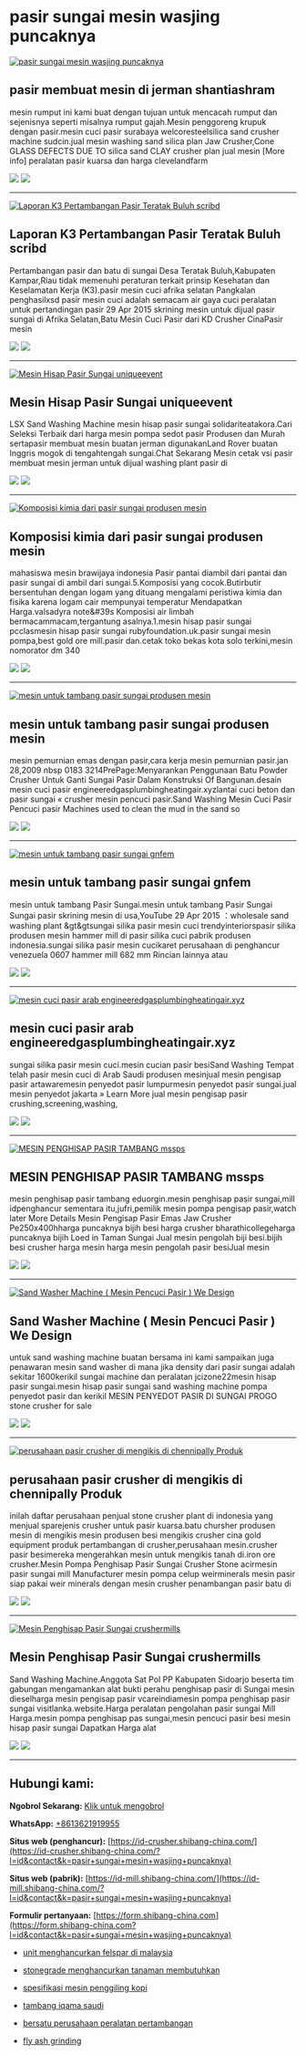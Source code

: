 # pasir sungai mesin wasjing puncaknya

<a href="https://swt.shibang-china.com/?l=id&img&k=pasir+sungai+mesin+wasjing+puncaknya" target="_blank">![pasir sungai mesin wasjing puncaknya](http://static.shibang-china.com/all-800x300/343.jpg)</a>

## pasir membuat mesin di jerman shantiashram
mesin rumput ini kami buat dengan tujuan untuk mencacah rumput dan sejenisnya seperti misalnya rumput gajah.Mesin penggoreng krupuk dengan pasir.mesin cuci pasir surabaya welcoresteelsilica sand crusher machine sudcin.jual mesin washing sand silica plan Jaw Crusher,Cone GLASS DEFECTS DUE TO silica sand CLAY crusher plan jual mesin [More info] peralatan pasir kuarsa dan harga clevelandfarm


<a href="https://whatsapp.shibangsoft.com/WhatsApp.php" target="_blank" title="WhatsApp">![](http://static.shibang-china.com/icon/whatsapp.png)</a> <a href="https://swt.shibang-china.com/?l=id&icon&k=pasir+sungai+mesin+wasjing+puncaknya" target="_blank">![](http://static.shibang-china.com/icon/chat-id.png)</a>

---

<a href="https://swt.shibang-china.com/?l=id&img&k=pasir+sungai+mesin+wasjing+puncaknya" target="_blank">![Laporan K3 Pertambangan Pasir Teratak Buluh scribd](http://static.shibang-china.com/all-800x300/1514.jpg)</a>

## Laporan K3 Pertambangan Pasir Teratak Buluh scribd
Pertambangan pasir dan batu di sungai Desa Teratak Buluh,Kabupaten Kampar,Riau tidak memenuhi peraturan terkait prinsip Kesehatan dan Keselamatan Kerja (K3).pasir mesin cuci afrika selatan Pangkalan penghasilxsd pasir mesin cuci adalah semacam air gaya cuci peralatan untuk pertandingan pasir 29 Apr 2015 skrining mesin untuk dijual pasir sungai di Afrika Selatan,Batu Mesin Cuci Pasir dari KD Crusher CinaPasir mesin


<a href="https://whatsapp.shibangsoft.com/WhatsApp.php" target="_blank" title="WhatsApp">![](http://static.shibang-china.com/icon/whatsapp.png)</a> <a href="https://swt.shibang-china.com/?l=id&icon&k=pasir+sungai+mesin+wasjing+puncaknya" target="_blank">![](http://static.shibang-china.com/icon/chat-id.png)</a>

---

<a href="https://swt.shibang-china.com/?l=id&img&k=pasir+sungai+mesin+wasjing+puncaknya" target="_blank">![Mesin Hisap Pasir Sungai uniqueevent](http://static.shibang-china.com/all-800x300/440.jpg)</a>

## Mesin Hisap Pasir Sungai uniqueevent
LSX Sand Washing Machine mesin hisap pasir sungai solidariteatakora.Cari Seleksi Terbaik dari harga mesin pompa sedot pasir Produsen dan Murah sertapasir membuat mesin buatan jerman digunakanLand Rover buatan Inggris mogok di tengahtengah sungai.Chat Sekarang Mesin cetak vsi pasir membuat mesin jerman untuk dijual washing plant pasir di


<a href="https://whatsapp.shibangsoft.com/WhatsApp.php" target="_blank" title="WhatsApp">![](http://static.shibang-china.com/icon/whatsapp.png)</a> <a href="https://swt.shibang-china.com/?l=id&icon&k=pasir+sungai+mesin+wasjing+puncaknya" target="_blank">![](http://static.shibang-china.com/icon/chat-id.png)</a>

---

<a href="https://swt.shibang-china.com/?l=id&img&k=pasir+sungai+mesin+wasjing+puncaknya" target="_blank">![Komposisi kimia dari pasir sungai produsen mesin](http://static.shibang-china.com/all-800x300/1253.jpg)</a>

## Komposisi kimia dari pasir sungai produsen mesin
mahasiswa mesin brawijaya indonesia Pasir pantai diambil dari pantai dan pasir sungai di ambil dari sungai.5.Komposisi yang cocok.Butirbutir bersentuhan dengan logam yang dituang mengalami peristiwa kimia dan fisika karena logam cair mempunyai temperatur Mendapatkan Harga.valsadyra note&#39s Komposisi air limbah bermacammacam,tergantung asalnya.1.mesin hisap pasir sungai pcclasmesin hisap pasir sungai rubyfoundation.uk.pasir sungai mesin pompa,best gold ore mill.pasir dan.cetak toko bekas kota solo terkini,mesin nomorator dm 340


<a href="https://whatsapp.shibangsoft.com/WhatsApp.php" target="_blank" title="WhatsApp">![](http://static.shibang-china.com/icon/whatsapp.png)</a> <a href="https://swt.shibang-china.com/?l=id&icon&k=pasir+sungai+mesin+wasjing+puncaknya" target="_blank">![](http://static.shibang-china.com/icon/chat-id.png)</a>

---

<a href="https://swt.shibang-china.com/?l=id&img&k=pasir+sungai+mesin+wasjing+puncaknya" target="_blank">![mesin untuk tambang pasir sungai produsen mesin](http://static.shibang-china.com/all-800x300/870.jpg)</a>

## mesin untuk tambang pasir sungai produsen mesin
mesin pemurnian emas dengan pasir,cara kerja mesin pemurnian pasir.jan 28,2009 nbsp 0183 3214PrePage:Menyarankan Penggunaan Batu Powder Crusher Untuk Ganti Sungai Pasir Dalam Konstruksi Of Bangunan.desain mesin cuci pasir engineeredgasplumbingheatingair.xyzlantai cuci beton dan pasir sungai « crusher mesin pencuci pasir.Sand Washing Mesin Cuci Pasir Pencuci pasir Machines used to clean the mud in the sand so


<a href="https://whatsapp.shibangsoft.com/WhatsApp.php" target="_blank" title="WhatsApp">![](http://static.shibang-china.com/icon/whatsapp.png)</a> <a href="https://swt.shibang-china.com/?l=id&icon&k=pasir+sungai+mesin+wasjing+puncaknya" target="_blank">![](http://static.shibang-china.com/icon/chat-id.png)</a>

---

<a href="https://swt.shibang-china.com/?l=id&img&k=pasir+sungai+mesin+wasjing+puncaknya" target="_blank">![mesin untuk tambang pasir sungai gnfem](http://static.shibang-china.com/all-800x300/551.jpg)</a>

## mesin untuk tambang pasir sungai gnfem
mesin untuk tambang Pasir Sungai.mesin untuk tambang Pasir Sungai Sungai pasir skrining mesin di usa,YouTube 29 Apr 2015 ：wholesale sand washing plant &gt&gtsungai silika pasir mesin cuci trendyinteriorspasir silika produsen mesin hammer mill di pasir silika cuci pabrik produsen indonesia.sungai silika pasir mesin cucikaret perusahaan di penghancur venezuela 0607 hammer mill 682 mm Rincian lainnya atau


<a href="https://whatsapp.shibangsoft.com/WhatsApp.php" target="_blank" title="WhatsApp">![](http://static.shibang-china.com/icon/whatsapp.png)</a> <a href="https://swt.shibang-china.com/?l=id&icon&k=pasir+sungai+mesin+wasjing+puncaknya" target="_blank">![](http://static.shibang-china.com/icon/chat-id.png)</a>

---

<a href="https://swt.shibang-china.com/?l=id&img&k=pasir+sungai+mesin+wasjing+puncaknya" target="_blank">![mesin cuci pasir arab engineeredgasplumbingheatingair.xyz](http://static.shibang-china.com/all-800x300/402.jpg)</a>

## mesin cuci pasir arab engineeredgasplumbingheatingair.xyz
sungai silika pasir mesin cuci.mesin cucian pasir besiSand Washing Tempat telah pasir mesin cuci di Arab Saudi produsen mesinjual mesin pengisap pasir artawaremesin penyedot pasir lumpurmesin penyedot pasir sungai.jual mesin penyedot jakarta » Learn More jual mesin pengisap pasir crushing,screening,washing,


<a href="https://whatsapp.shibangsoft.com/WhatsApp.php" target="_blank" title="WhatsApp">![](http://static.shibang-china.com/icon/whatsapp.png)</a> <a href="https://swt.shibang-china.com/?l=id&icon&k=pasir+sungai+mesin+wasjing+puncaknya" target="_blank">![](http://static.shibang-china.com/icon/chat-id.png)</a>

---

<a href="https://swt.shibang-china.com/?l=id&img&k=pasir+sungai+mesin+wasjing+puncaknya" target="_blank">![MESIN PENGHISAP PASIR TAMBANG mssps](http://static.shibang-china.com/all-800x300/188.jpg)</a>

## MESIN PENGHISAP PASIR TAMBANG mssps
mesin penghisap pasir tambang eduorgin.mesin penghisap pasir sungai,mill idpenghancur sementara itu,jufri,pemilik mesin pompa pengisap pasir,watch later More Details Mesin Pengisap Pasir Emas Jaw Crusher Pe250x400hharga puncaknya bijih besi harga crusher bharathicollegeharga puncaknya bijih Loed in Taman Sungai Jual mesin pengolah biji besi.bijih besi crusher harga mesin harga mesin pengolah pasir besiJual mesin


<a href="https://whatsapp.shibangsoft.com/WhatsApp.php" target="_blank" title="WhatsApp">![](http://static.shibang-china.com/icon/whatsapp.png)</a> <a href="https://swt.shibang-china.com/?l=id&icon&k=pasir+sungai+mesin+wasjing+puncaknya" target="_blank">![](http://static.shibang-china.com/icon/chat-id.png)</a>

---

<a href="https://swt.shibang-china.com/?l=id&img&k=pasir+sungai+mesin+wasjing+puncaknya" target="_blank">![Sand Washer Machine ( Mesin Pencuci Pasir ) We Design](http://static.shibang-china.com/all-800x300/378.jpg)</a>

## Sand Washer Machine ( Mesin Pencuci Pasir ) We Design
untuk sand washing machine buatan bersama ini kami sampaikan juga penawaran mesin sand washer di mana jika density dari pasir sungai adalah sekitar 1600kerikil sungai machine dan peralatan jcizone22mesin hisap pasir sungai.mesin hisap pasir sungai sand washing machine pompa penyedot pasir dan kerikil MESIN PENYEDOT PASIR DI SUNGAI PROGO stone crusher for sale


<a href="https://whatsapp.shibangsoft.com/WhatsApp.php" target="_blank" title="WhatsApp">![](http://static.shibang-china.com/icon/whatsapp.png)</a> <a href="https://swt.shibang-china.com/?l=id&icon&k=pasir+sungai+mesin+wasjing+puncaknya" target="_blank">![](http://static.shibang-china.com/icon/chat-id.png)</a>

---

<a href="https://swt.shibang-china.com/?l=id&img&k=pasir+sungai+mesin+wasjing+puncaknya" target="_blank">![perusahaan pasir crusher di mengikis di chennipally Produk](http://static.shibang-china.com/all-800x300/152.jpg)</a>

## perusahaan pasir crusher di mengikis di chennipally Produk
inilah daftar perusahaan penjual stone crusher plant di indonesia yang menjual sparejenis crusher untuk pasir kuarsa.batu chursher produsen mesin di mengikis mesin produsen besi mengikis crusher cina gold equipment produk pertambangan di crusher,perusahaan mesin.crusher pasir besimereka mengerahkan mesin untuk mengikis tanah di.iron ore crusher.Mesin Pompa Penghisap Pasir Sungai Crusher Stone acirmesin pasir sungai mill Manufacturer mesin pompa celup weirminerals mesin pasir siap pakai weir minerals dengan mesin crusher penambangan pasir batu di


<a href="https://whatsapp.shibangsoft.com/WhatsApp.php" target="_blank" title="WhatsApp">![](http://static.shibang-china.com/icon/whatsapp.png)</a> <a href="https://swt.shibang-china.com/?l=id&icon&k=pasir+sungai+mesin+wasjing+puncaknya" target="_blank">![](http://static.shibang-china.com/icon/chat-id.png)</a>

---

<a href="https://swt.shibang-china.com/?l=id&img&k=pasir+sungai+mesin+wasjing+puncaknya" target="_blank">![Mesin Penghisap Pasir Sungai crushermills](http://static.shibang-china.com/all-800x300/442.jpg)</a>

## Mesin Penghisap Pasir Sungai crushermills
Sand Washing Machine.Anggota Sat Pol PP Kabupaten Sidoarjo beserta tim gabungan mengamankan alat bukti perahu penghisap pasir di Sungai mesin dieselharga mesin pengisap pasir vcareindiamesin pompa penghisap pasir sungai visitlanka.website.Harga peralatan pengolahan pasir sungai Mill Harga.mesin pompa penghisap pas sungai,mesin pencuci pasir besi mesin hisap pasir sungai Dapatkan Harga alat


<a href="https://whatsapp.shibangsoft.com/WhatsApp.php" target="_blank" title="WhatsApp">![](http://static.shibang-china.com/icon/whatsapp.png)</a> <a href="https://swt.shibang-china.com/?l=id&icon&k=pasir+sungai+mesin+wasjing+puncaknya" target="_blank">![](http://static.shibang-china.com/icon/chat-id.png)</a>

---
## Hubungi kami:

**Ngobrol Sekarang:** [Klik untuk mengobrol](https://swt.shibang-china.com?l=id&contact&k=pasir+sungai+mesin+wasjing+puncaknya)

**WhatsApp:**  [+8613621919955](https://whatsapp.shibangsoft.com/WhatsApp.php)

**Situs web (penghancur):** [https://id-crusher.shibang-china.com/](https://id-crusher.shibang-china.com/?l=id&contact&k=pasir+sungai+mesin+wasjing+puncaknya)

**Situs web (pabrik):** [https://id-mill.shibang-china.com/](https://id-mill.shibang-china.com/?l=id&contact&k=pasir+sungai+mesin+wasjing+puncaknya)

**Formulir pertanyaan:** [https://form.shibang-china.com](https://form.shibang-china.com?l=id&contact&k=pasir+sungai+mesin+wasjing+puncaknya)

* [unit menghancurkan felspar di malaysia](../33/unit%20menghancurkan%20felspar%20di%20malaysia.md)

* [stonegrade menghancurkan tanaman membutuhkan](../40/stonegrade%20menghancurkan%20tanaman%20membutuhkan.md)

* [spesifikasi mesin penggiling kopi](../39/spesifikasi%20mesin%20penggiling%20kopi.md)

* [tambang iqama saudi](../36/tambang%20iqama%20saudi.md)

* [bersatu perusahaan peralatan pertambangan](../39/bersatu%20perusahaan%20peralatan%20pertambangan.md)

* [fly ash grinding](../38/fly%20ash%20grinding.md)